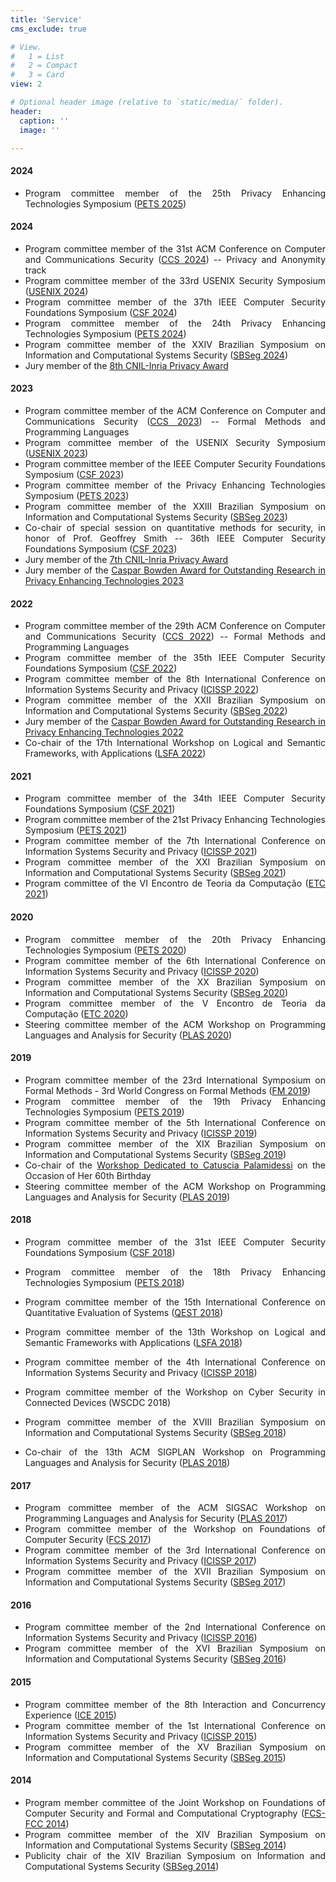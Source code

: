 ```yaml
---
title: 'Service'
cms_exclude: true

# View.
#   1 = List
#   2 = Compact
#   3 = Card
view: 2

# Optional header image (relative to `static/media/` folder).
header:
  caption: ''
  image: ''

---
```


<div style="text-align: justify"> 

#### 2024
- Program committee member of the 25th Privacy Enhancing Technologies Symposium ([PETS 2025](https://petsymposium.org/cfp25.php))

#### 2024
- Program committee member of the 31st ACM Conference on Computer and Communications Security ([CCS 2024](https://www.sigsac.org/ccs/CCS2024/)) -- Privacy and Anonymity track
- Program committee member of the 33rd USENIX Security Symposium ([USENIX 2024](https://www.usenix.org/conference/usenixsecurity24))
- Program committee member of the 37th IEEE Computer Security Foundations Symposium ([CSF 2024](https://csf2024.ieee-security.org/))
- Program committee member of the 24th Privacy Enhancing Technologies Symposium ([PETS 2024](https://petsymposium.org/cfp24.php))
- Program committee member of the XXIV Brazilian Symposium on Information and Computational Systems Security ([SBSeg 2024](https://sbseg2024.ita.br/en/homepage/))
- Jury member of the [8th CNIL-Inria Privacy Award](https://www.cnil.fr/en/launch-8th-edition-cnil-inria-privacy-award)

#### 2023
- Program committee member of the ACM Conference on Computer and Communications Security ([CCS 2023](https://www.sigsac.org/ccs/CCS2023/)) -- Formal Methods and Programming Languages 
- Program committee member of the USENIX Security Symposium ([USENIX 2023](https://www.usenix.org/conference/usenixsecurity23))
- Program committee member of the IEEE Computer Security Foundations Symposium ([CSF 2023](https://csf2023.ieee-security.org/))
- Program committee member of the Privacy Enhancing Technologies Symposium ([PETS 2023](https://petsymposium.org/cfp23.php))
- Program committee member of the XXIII Brazilian Symposium on Information and Computational Systems Security ([SBSeg 2023](https://sbseg2023.ufjf.br/en/home/))
- Co-chair of special session on quantitative methods for security, in honor of Prof. Geoffrey Smith --
36th IEEE Computer Security Foundations Symposium ([CSF 2023](https://csf2023.ieee-security.org/))
- Jury member of the [7th CNIL-Inria Privacy Award](https://www.cnil.fr/en/launch-7th-edition-cnil-inria-privacy-award)
- Jury member of the [Caspar Bowden Award for Outstanding Research in Privacy Enhancing Technologies 2023](https://petsymposium.org/award/)


#### 2022
- Program committee member of the 29th ACM Conference on Computer and Communications Security ([CCS 2022](https://www.sigsac.org/ccs/CCS2022/)) -- Formal Methods and Programming Languages 
- Program committee member of the 35th IEEE Computer Security Foundations Symposium ([CSF 2022](https://www.ieee-security.org/TC/CSF2022/))
- Program committee member of the 8th International Conference on Information Systems Security and Privacy ([ICISSP 2022](https://icissp.scitevents.org/?y=2022))
- Program committee member of the XXII Brazilian Symposium on Information and Computational Systems Security ([SBSeg 2022](https://sbseg2022.inf.ufsm.br/en/))
- Jury member of the [Caspar Bowden Award for Outstanding Research in Privacy Enhancing Technologies 2022](https://petsymposium.org/award/)
- Co-chair of the 17th International Workshop on Logical and Semantic Frameworks, with Applications ([LSFA 2022](https://lsfa2022.github.io/))

#### 2021
- Program committee member of the 34th IEEE Computer Security Foundations Symposium ([CSF 2021](https://www.ieee-security.org/TC/CSF2021/))
- Program committee member of the 21st Privacy Enhancing Technologies Symposium ([PETS 2021](https://petsymposium.org/cfp21.php))
- Program committee member of the 7th International Conference on Information Systems Security and Privacy ([ICISSP 2021](https://icissp.scitevents.org/?y=2021))
- Program committee member of the XXI Brazilian Symposium on Information and Computational Systems Security ([SBSeg 2021](https://sbseg2021.ufpa.br/en/))
- Program committee of the VI Encontro de Teoria da Computação ([ETC 2021](https://csbc.ufsc.br/eventos/etc/))

#### 2020
- Program committee member of the 20th Privacy Enhancing Technologies Symposium ([PETS 2020](https://petsymposium.org/cfp20.php))
- Program committee member of the 6th International Conference on Information Systems Security and Privacy ([ICISSP 2020](https://icissp.scitevents.org/?y=2020))
- Program committee member of the XX Brazilian Symposium on Information and Computational Systems Security ([SBSeg 2020](https://sbseg.sbc.org.br/2020/en/index.html))
- Program committee member of the V Encontro de Teoria da Computação ([ETC 2020](http://www2.sbc.org.br/csbc2020/etc-2020-v-encontro-de-teoria-da-computacao/))	
- Steering committee member of the ACM Workshop on Programming Languages and Analysis for Security ([PLAS 2020](https://plas2020.github.io/))

#### 2019
- Program committee member of the 23rd International Symposium on Formal Methods - 3rd World Congress on Formal Methods ([FM 2019](https://www.fmeurope.org/2018/07/23/fm-2019-3rd-world-congress-on-formal-methods/))
- Program committee member of the 19th Privacy Enhancing Technologies Symposium ([PETS 2019](https://petsymposium.org/cfp19.php))
- Program committee member of the 5th International Conference on Information Systems Security and Privacy ([ICISSP 2019](https://icissp.scitevents.org/?y=2019))
- Program committee member of the XIX Brazilian Symposium on Information and Computational Systems Security ([SBSeg 2019](https://sbseg2019.ime.usp.br/en/))
- Co-chair of the [Workshop Dedicated to Catuscia Palamidessi](https://link.springer.com/book/10.1007/978-3-030-31175-9) on the Occasion of Her 60th Birthday
- Steering committee member of the ACM Workshop on Programming Languages and Analysis for Security ([PLAS 2019](https://sigsac.org/ccs/CCS2019/index.php/workshop-proceedings-plas-2019/))

#### 2018
- Program committee member of the 31st IEEE Computer Security Foundations Symposium ([CSF 2018](https://www.cs.ox.ac.uk/conferences/csf2018/))
- Program committee member of the 18th Privacy Enhancing Technologies Symposium ([PETS 2018](https://petsymposium.org/cfp18.php))
- Program committee member of the 15th International Conference on Quantitative Evaluation of Systems ([QEST 2018](https://www.qest.org/qest2018/))
- Program committee member of the 13th Workshop on Logical and Semantic Frameworks with Applications ([LSFA 2018](http://lia.ufc.br/~lsfa2018/))
- Program committee member of the 4th International Conference on Information Systems Security and Privacy ([ICISSP 2018](https://icissp.scitevents.org/?y=2018))
- Program committee member of the Workshop on Cyber Security in Connected Devices (WSCDC 2018)
- Program committee member of the XVIII Brazilian Symposium on Information and Computational Systems Security ([SBSeg 2018](https://sbseg2018.imd.ufrn.br/en/index.html))

- Co-chair of the 13th ACM SIGPLAN Workshop on Programming Languages and Analysis for Security ([PLAS 2018](https://plas2018.dcc.ufmg.br/))

#### 2017
- Program committee member of the ACM SIGSAC Workshop on Programming Languages and Analysis for Security ([PLAS 2017](http://plas2017.cse.buffalo.edu/))
- Program committee member of the Workshop on Foundations of Computer Security ([FCS 2017](https://cs.au.dk/~askarov/events/fcs2017/))
- Program committee member of the 3rd International Conference on Information Systems Security and Privacy ([ICISSP 2017](https://icissp.scitevents.org/?y=2017))
- Program committee member of the XVII Brazilian Symposium on Information and Computational Systems Security ([SBSeg 2017](https://en.sbseg2017.redes.unb.br/))

#### 2016
- Program committee member of the 2nd International Conference on Information Systems Security and Privacy ([ICISSP 2016](https://icissp.scitevents.org/?y=2016))
- Program committee member of the XVI Brazilian Symposium on Information and Computational Systems Security ([SBSeg 2016](http://sbseg2016.ic.uff.br/en/index.php))

#### 2015
- Program committee member of the 8th Interaction and Concurrency Experience ([ICE 2015](https://discotec2015.inria.fr/workshops/ice-2015/))
- Program committee member of the 1st International Conference on Information Systems Security and Privacy ([ICISSP 2015](https://icissp.scitevents.org/?y=2015))
- Program committee member of the XV Brazilian Symposium on Information and Computational Systems Security ([SBSeg 2015](http://sbseg2015.univali.br/))

#### 2014
- Program member committee of the Joint Workshop on Foundations of Computer Security and Formal and Computational Cryptography ([FCS-FCC 2014](https://www.easychair.org/smart-program/VSL2014/FCSFCC-index.html))
- Program committee member of the XIV Brazilian Symposium on Information and Computational Systems Security ([SBSeg 2014](https://www.sbseg2014.dcc.ufmg.br/eng/))
- Publicity chair of the XIV Brazilian Symposium on Information and Computational Systems Security ([SBSeg 2014](https://www.sbseg2014.dcc.ufmg.br/eng/))

</div>